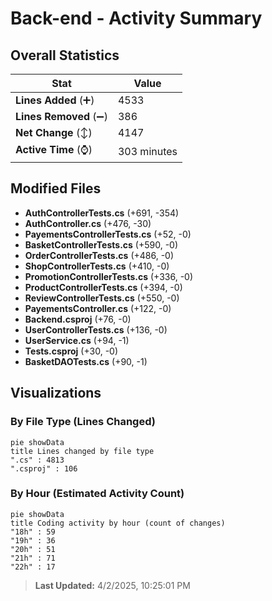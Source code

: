 # Back-end - Activity Summary 

## Overall Statistics

| Stat                   | Value                                                             |
| ---------------------- | ----------------------------------------------------------------- |
| **Lines Added** (➕)   | 4533                                          |
| **Lines Removed** (➖) | 386                                        |
| **Net Change** (↕)    | 4147                |
| **Active Time** (⌚)   | 303 minutes |


## Modified Files
- **AuthControllerTests.cs** (+691, -354)
- **AuthController.cs** (+476, -30)
- **PayementsControllerTests.cs** (+52, -0)
- **BasketControllerTests.cs** (+590, -0)
- **OrderControllerTests.cs** (+486, -0)
- **ShopControllerTests.cs** (+410, -0)
- **PromotionControllerTests.cs** (+336, -0)
- **ProductControllerTests.cs** (+394, -0)
- **ReviewControllerTests.cs** (+550, -0)
- **PayementsController.cs** (+122, -0)
- **Backend.csproj** (+76, -0)
- **UserControllerTests.cs** (+136, -0)
- **UserService.cs** (+94, -1)
- **Tests.csproj** (+30, -0)
- **BasketDAOTests.cs** (+90, -1)

## Visualizations

### By File Type (Lines Changed)

```mermaid
pie showData
title Lines changed by file type
".cs" : 4813
".csproj" : 106
```

### By Hour (Estimated Activity Count)

```mermaid
pie showData
title Coding activity by hour (count of changes)
"18h" : 59
"19h" : 36
"20h" : 51
"21h" : 71
"22h" : 17
```


> **Last Updated:** 4/2/2025, 10:25:01 PM